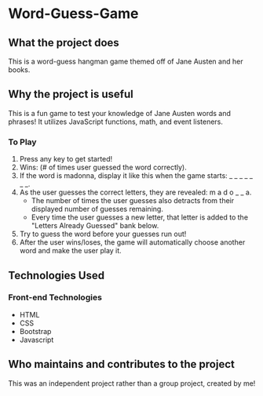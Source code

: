 # Word-Guess-Game

## What the project does
This is a word-guess hangman game themed off of Jane Austen and her books. 

## Why the project is useful
This is a fun game to test your knowledge of Jane Austen words and phrases! It utilizes JavaScript functions, math, and event listeners.

### To Play
1. Press any key to get started!
2. Wins: (# of times user guessed the word correctly).
3. If the word is madonna, display it like this when the game starts: _ _ _ _ _ _ _.
4. As the user guesses the correct letters, they are revealed: m a d o _  _ a.
    * The number of times the user guesses also detracts from their displayed number of guesses remaining.
    * Every time the user guesses a new letter, that letter is added to the "Letters Already Guessed" bank below.
5. Try to guess the word before your guesses run out!
6. After the user wins/loses, the game will automatically choose another word and make the user play it.

## Technologies Used
### Front-end Technologies 
* HTML
* CSS
* Bootstrap
* Javascript  

## Who maintains and contributes to the project
This was an independent project rather than a group project, created by me!